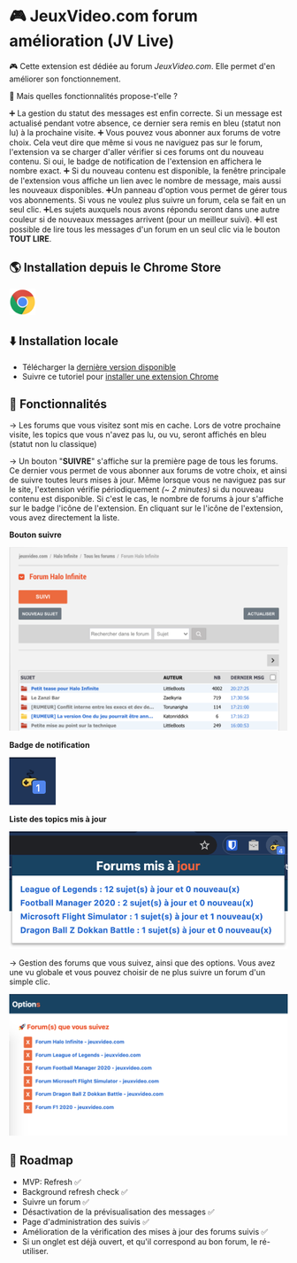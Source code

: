 # 🎮 JeuxVideo.com forum amélioration (JV Live)

🎮 Cette extension est dédiée au forum *JeuxVideo.com*. Elle permet d'en améliorer son fonctionnement. 

🚀 Mais quelles fonctionnalités propose-t'elle ?

➕ La gestion du statut des messages est enfin correcte. Si un message est actualisé pendant votre absence, ce dernier sera remis en bleu (statut non lu) à la prochaine visite.
➕ Vous pouvez vous abonner aux forums de votre choix. Cela veut dire que même si vous ne naviguez pas sur le forum, l'extension va se charger d'aller vérifier si ces forums ont du nouveau contenu.
Si oui, le badge de notification de l'extension en affichera le nombre exact.
➕ Si du nouveau contenu est disponible, la fenêtre principale de l'extension vous affiche un lien avec le nombre de message, mais aussi les nouveaux disponibles.
➕Un panneau d'option vous permet de gérer tous vos abonnements. Si vous ne voulez plus suivre un forum, cela se fait en un seul clic.
➕Les sujets auxquels nous avons répondu seront dans une autre couleur si de nouveaux messages arrivent (pour un meilleur suivi).
➕Il est possible de lire tous les messages d'un forum en un seul clic via le bouton **TOUT LIRE**.

## 🌎 Installation depuis le Chrome Store

<a href="https://chrome.google.com/webstore/detail/jv-live/okldoknjbjfcmcjhjgcbhfpjefheckcd?hl=fr&authuser=0" rel="nofollow" title="JV Live - Store Chrome"><img src="./resources/chrome_128x128.png" width="48" style="max-width:100%;"></a>

## ⬇️ Installation locale

- Télécharger la [dernière version disponible](https://github.com/remylavergne/jeuxvideo-com-forum-improvement/releases)
- Suivre ce tutoriel pour [installer une extension Chrome](https://developer.chrome.com/extensions/getstarted)

## 🚀 Fonctionnalités

-> Les forums que vous visitez sont mis en cache. Lors de votre prochaine visite, les topics que vous n'avez pas lu, ou vu, seront affichés en bleu (statut non lu classique)

-> Un bouton "**SUIVRE**" s'affiche sur la première page de tous les forums. Ce dernier vous permet de vous abonner aux forums de votre choix, et ainsi de suivre toutes leurs mises à jour.
Même lorsque vous ne naviguez pas sur le site, l'extension vérifie périodiquement *(~ 2 minutes)* si du nouveau contenu est disponible.
Si c'est le cas, le nombre de forums à jour s'affiche sur le badge l'icône de l'extension. En cliquant sur le l'icône de l'extension, vous avez directement la liste.

**Bouton suivre**

![](resources/follow-button.png)

**Badge de notification**

![](resources/update-badge.png)

**Liste des topics mis à jour**

![](resources/update-links.png)

-> Gestion des forums que vous suivez, ainsi que des options. Vous avez une vu globale et vous pouvez choisir de ne plus suivre un forum d'un simple clic.

![](resources/options-forums.png)

## 🚗 Roadmap

- MVP: Refresh ✅
- Background refresh check ✅
- Suivre un forum ✅
- Désactivation de la prévisualisation des messages ✅
- Page d'administration des suivis ✅
- Amélioration de la vérification des mises à jour des forums suivis ✅
- Si un onglet est déjà ouvert, et qu'il correspond au bon forum, le ré-utiliser.
